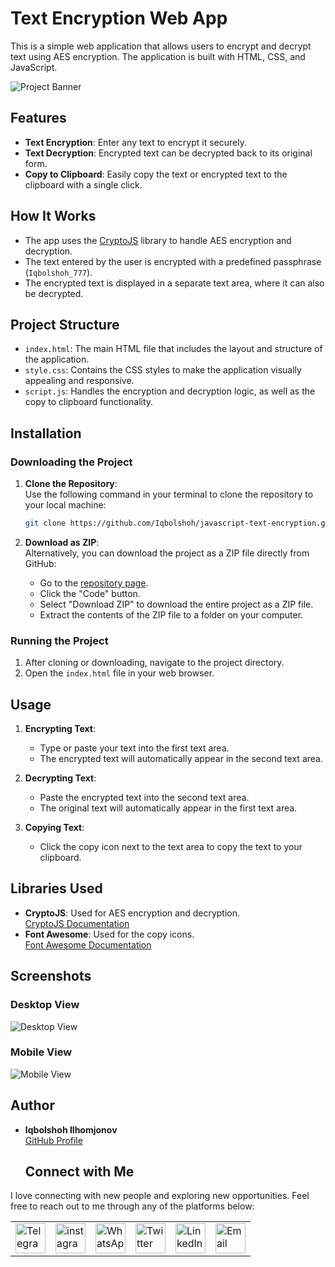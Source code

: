 # Text Encryption Web App

This is a simple web application that allows users to encrypt and decrypt text using AES encryption. The application is built with HTML, CSS, and JavaScript.

![Project Banner](https://github.com/Iqbolshoh/javascript-text-encryption/blob/main/banner.png)

## Features

- **Text Encryption**: Enter any text to encrypt it securely.
- **Text Decryption**: Encrypted text can be decrypted back to its original form.
- **Copy to Clipboard**: Easily copy the text or encrypted text to the clipboard with a single click.

## How It Works

- The app uses the [CryptoJS](https://cdnjs.com/libraries/crypto-js) library to handle AES encryption and decryption.
- The text entered by the user is encrypted with a predefined passphrase (`Iqbolshoh_777`).
- The encrypted text is displayed in a separate text area, where it can also be decrypted.

## Project Structure

- `index.html`: The main HTML file that includes the layout and structure of the application.
- `style.css`: Contains the CSS styles to make the application visually appealing and responsive.
- `script.js`: Handles the encryption and decryption logic, as well as the copy to clipboard functionality.

## Installation

### Downloading the Project

1. **Clone the Repository**:  
   Use the following command in your terminal to clone the repository to your local machine:
   ```bash
   git clone https://github.com/Iqbolshoh/javascript-text-encryption.git
   ```

2. **Download as ZIP**:  
   Alternatively, you can download the project as a ZIP file directly from GitHub:
   - Go to the [repository page](https://github.com/Iqbolshoh/javascript-text-encryption).
   - Click the "Code" button.
   - Select "Download ZIP" to download the entire project as a ZIP file.
   - Extract the contents of the ZIP file to a folder on your computer.

### Running the Project

1. After cloning or downloading, navigate to the project directory.
2. Open the `index.html` file in your web browser.

## Usage

1. **Encrypting Text**:
   - Type or paste your text into the first text area.
   - The encrypted text will automatically appear in the second text area.

2. **Decrypting Text**:
   - Paste the encrypted text into the second text area.
   - The original text will automatically appear in the first text area.

3. **Copying Text**:
   - Click the copy icon next to the text area to copy the text to your clipboard.

## Libraries Used

- **CryptoJS**: Used for AES encryption and decryption.  
  [CryptoJS Documentation](https://cryptojs.gitbook.io/docs/)
- **Font Awesome**: Used for the copy icons.  
  [Font Awesome Documentation](https://fontawesome.com/v5/docs)

## Screenshots

### Desktop View
![Desktop View](https://github.com/Iqbolshoh/javascript-text-encryption/blob/main/desktop.png)

### Mobile View
![Mobile View](https://github.com/Iqbolshoh/javascript-text-encryption/blob/main/mobile.png)

## Author

- **Iqbolshoh Ilhomjonov**  
  [GitHub Profile](https://github.com/iqbolshoh)

  ## Connect with Me

I love connecting with new people and exploring new opportunities. Feel free to reach out to me through any of the
platforms below:

<table>
    <tr>
        <td>
            <a href="https://t.me/iqbolshoh_777">
                <img src="https://github.com/gayanvoice/github-active-users-monitor/blob/master/public/images/icons/telegram.svg"
                    height="48" width="48" alt="Telegram" />
            </a>
        </td>
        <td>
            <a href="https://instagram.com/iqbolshoh_777" target="blank"><img align="center"
                    src="https://raw.githubusercontent.com/rahuldkjain/github-profile-readme-generator/master/src/images/icons/Social/instagram.svg"
                    alt="instagram" height="48" width="48" /></a>
        </td>
        <td>
            <a href="https://wa.me/qr/22PVFQSMQQX4F1">
                <img src="https://github.com/gayanvoice/github-active-users-monitor/blob/master/public/images/icons/whatsapp.svg"
                    height="48" width="48" alt="WhatsApp" />
            </a>
        </td>
        <td>
            <a href="https://x.com/iqbolshoh_777">
                <img src="https://img.shields.io/badge/X-000000?style=for-the-badge&logo=x&logoColor=white" height="48"
                    width="48" alt="Twitter" />
            </a>
        </td>
        <td>
            <a href="https://www.linkedin.com/in/iqbolshoh/">
                <img src="https://github.com/gayanvoice/github-active-users-monitor/blob/master/public/images/icons/linkedin.svg"
                    height="48" width="48" alt="LinkedIn" />
            </a>
        </td>
        <td>
            <a href="mailto:iilhomjonov777@gmail.com">
                <img src="https://github.com/gayanvoice/github-active-users-monitor/blob/master/public/images/icons/gmail.svg"
                    height="48" width="48" alt="Email" />
            </a>
        </td>
    </tr>
</table>
